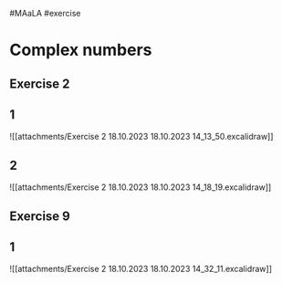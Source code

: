 #MAaLA #exercise 

# Complex numbers
## Exercise 2
## 1
![[attachments/Exercise 2 18.10.2023 18.10.2023 14_13_50.excalidraw]]

## 2
![[attachments/Exercise 2 18.10.2023 18.10.2023 14_18_19.excalidraw]]

## Exercise 9
## 1
![[attachments/Exercise 2 18.10.2023 18.10.2023 14_32_11.excalidraw]]

